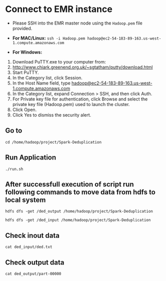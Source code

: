 # Connect to EMR instance

* Please SSH into the EMR master node using the `Hadoop.pem` file provided.

* **For MAC/Linux:** `ssh -i Hadoop.pem hadoop@ec2-54-183-89-163.us-west-1.compute.amazonaws.com`

* **For Windows:** 
1. Download PuTTY.exe to your computer from:
2. http://www.chiark.greenend.org.uk/~sgtatham/putty/download.html
3. Start PuTTY.
4. In the Category list, click Session.
5. In the Host Name field, type hadoop@ec2-54-183-89-163.us-west-1.compute.amazonaws.com
6. In the Category list, expand Connection > SSH, and then click Auth.
7. For Private key file for authentication, click Browse and select the private key file (Hadoop.pem) used to launch the cluster.
8. Click Open.
9. Click Yes to dismiss the security alert.

## Go to

`cd /home/hadoop/project/Spark-Deduplication`

## Run Application

`./run.sh`

## After successfull execution of script run following commands to move data from hdfs to local system

`hdfs dfs -get /ded_output /home/hadoop/project/Spark-Deduplication`

`hdfs dfs -get /ded_input /home/hadoop/project/Spark-Deduplication`

## Check inout data

`cat ded_input/ded.txt`

## Check output data

`cat ded_output/part-00000`
